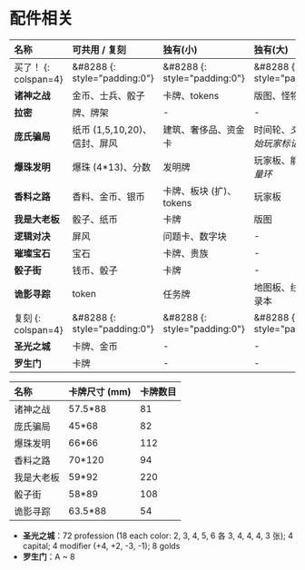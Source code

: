 # 配件相关

| 名称 | 可共用 / 复刻 | 独有(小) | 独有(大) |
| :- | :- | :- | :- |
| <span class="box box-green">买了！</span> {: colspan=4}| &#8288 {: style="padding:0"} | &#8288 {: style="padding:0"} | &#8288 {: style="padding:0"} |
|**诸神之战**|金币、士兵、骰子|卡牌、tokens|版图、怪物模型|
|**拉密**|牌、牌架|-|-|
|**庞氏骗局**|纸币 (1,5,10,20)、信封、屏风|建筑、奢侈品、资金卡|时间轮、_交易版、起始玩家标记_|
|**爆珠发明**|爆珠 (4*13)、分数|发明牌|玩家板、能量库、_能量环_|
|**香料之路**|香料、金币、银币|卡牌、板块 (扩)、tokens|玩家板|
|**我是大老板**|骰子、纸币|卡牌|版图|
|**逻辑对决**|屏风|问题卡、数字块|-|
|**璀璨宝石**|宝石|卡牌、贵族|-|
|**骰子街**|钱币、骰子|卡牌|-|
|**诡影寻踪**|token|任务牌|地图板、线索册、记录本|
| <span class="box box-yellow">复刻</span> {: colspan=4}| &#8288 {: style="padding:0"} | &#8288 {: style="padding:0"} | &#8288 {: style="padding:0"} |
|**圣光之城**|卡牌、金币|-|-|
|**罗生门**|卡牌|-|-|

|名称|卡牌尺寸 (mm)|卡牌数目|
| :- | :- | :-|
|诸神之战|57.5*88|81|
|庞氏骗局|45*68|82|
|爆珠发明|66*66|112|
|香料之路|70*120|94|
|我是大老板|59*92|220|
|骰子街|58*89|108|
|诡影寻踪|63.5*88|54|

- **圣光之城**：72 profession (18 each color: 2, 3, 4, 5, 6 各 3, 4, 4, 4, 3 张); 4 capital; 4 modifier (+4, +2, -3, -1); 8 golds
- **罗生门**：A ~ 8

